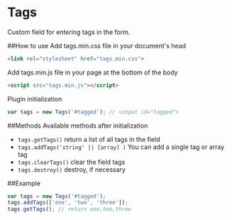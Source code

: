 # Tags
Custom field for entering tags in the form.

##How to use
Add tags.min.css file in your document's head
````html
<link rel="stylesheet" href="tags.min.css">
````
Add tags.min.js file in your page at the bottom of the body
````html
<script src="tags.min.js"></script>
````
Plugin initialization
````javascript
var tags = new Tags('#tagged'); // <input id="tagged">
````
##Methods
Available methods after initialization
* `tags.getTags()` return a list of all tags in the field
* `tags.addTags('string' || [array] )` You can add a single tag or array tag
* `tags.clearTags()` clear the field tags
* `tags.destroy()` destroy, if necessary

##Example
````javascript
var tags = new Tags('#tagged');
tags.addTags(['one', 'two', 'three']);
tags.getTags(); // return one,two,three
````
